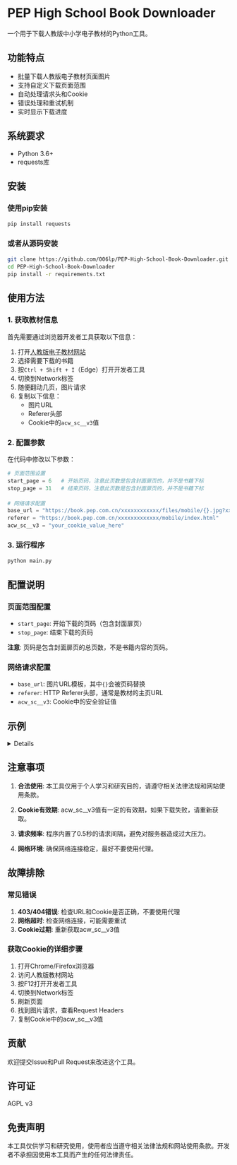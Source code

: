 # PEP High School Book Downloader

一个用于下载人教版中小学电子教材的Python工具。

## 功能特点

- 批量下载人教版电子教材页面图片
- 支持自定义下载页面范围
- 自动处理请求头和Cookie
- 错误处理和重试机制
- 实时显示下载进度

## 系统要求

- Python 3.6+
- requests库

## 安装

### 使用pip安装

```bash
pip install requests
```

### 或者从源码安装

```bash
git clone https://github.com/006lp/PEP-High-School-Book-Downloader.git
cd PEP-High-School-Book-Downloader
pip install -r requirements.txt
```

## 使用方法

### 1. 获取教材信息

首先需要通过浏览器开发者工具获取以下信息：

1. 打开[人教版电子教材网站](https://jc.pep.com.cn/)
2. 选择需要下载的书籍
3. 按`Ctrl + Shift + I`（Edge）打开开发者工具
4. 切换到Network标签
5. 随便翻动几页，图片请求
6. 复制以下信息：
   - 图片URL
   - Referer头部
   - Cookie中的`acw_sc__v3`值

### 2. 配置参数

在代码中修改以下参数：

```python
# 页面范围设置
start_page = 6   # 开始页码，注意此页数是包含封面扉页的，并不是书籍下标
stop_page = 31   # 结束页码，注意此页数是包含封面扉页的，并不是书籍下标

# 网络请求配置
base_url = "https://book.pep.com.cn/xxxxxxxxxxxx/files/mobile/{}.jpg?xxxxxxxxxxxx"
referer = "https://book.pep.com.cn/xxxxxxxxxxxxx/mobile/index.html"
acw_sc__v3 = "your_cookie_value_here"
```

### 3. 运行程序

```bash
python main.py
```

## 配置说明

### 页面范围配置

- `start_page`: 开始下载的页码（包含封面扉页）
- `stop_page`: 结束下载的页码

**注意**: 页码是包含封面扉页的总页数，不是书籍内容的页码。

### 网络请求配置

- `base_url`: 图片URL模板，其中`{}`会被页码替换
- `referer`: HTTP Referer头部，通常是教材的主页URL
- `acw_sc__v3`: Cookie中的安全验证值

## 示例
<details>
以七年级上册数学为例，下载目录页到第一章末：
<center>
<img src="./example1.png">
</center>

> `base_url`将对应第一行的数字替换成`{}`即可
> 
> `start_page`&`stop_page`具体值请自行换算
> <details>
> <summary>例如示例中书下角标第4页实际上是12.jpg
> <img src="./example2.png">


```python
start_page = 6
stop_page = 31
base_url = "https://book.pep.com.cn/1321001101241/files/mobile/{}.jpg?240828095025"
referer = "https://book.pep.com.cn/1321001101241/mobile/index.html"
acw_sc__v3 = "686a0adb9f209e20d77559ecb9d0b5a66355e4c3"
```

### 输出

下载的图片会保存在 `downloaded_images` 文件夹中，文件名格式为：
- `image_06.jpg`
- `image_07.jpg`
- ...

</details>

## 注意事项

1. **合法使用**: 本工具仅用于个人学习和研究目的，请遵守相关法律法规和网站使用条款。

2. **Cookie有效期**: acw_sc__v3值有一定的有效期，如果下载失败，请重新获取。

3. **请求频率**: 程序内置了0.5秒的请求间隔，避免对服务器造成过大压力。

4. **网络环境**: 确保网络连接稳定，最好不要使用代理。

## 故障排除

### 常见错误

1. **403/404错误**: 检查URL和Cookie是否正确，不要使用代理
2. **网络超时**: 检查网络连接，可能需要重试
3. **Cookie过期**: 重新获取acw_sc__v3值

### 获取Cookie的详细步骤

1. 打开Chrome/Firefox浏览器
2. 访问人教版教材网站
3. 按F12打开开发者工具
4. 切换到Network标签
5. 刷新页面
6. 找到图片请求，查看Request Headers
7. 复制Cookie中的acw_sc__v3值

## 贡献

欢迎提交Issue和Pull Request来改进这个工具。

## 许可证

AGPL v3

## 免责声明

本工具仅供学习和研究使用，使用者应当遵守相关法律法规和网站使用条款。开发者不承担因使用本工具而产生的任何法律责任。
